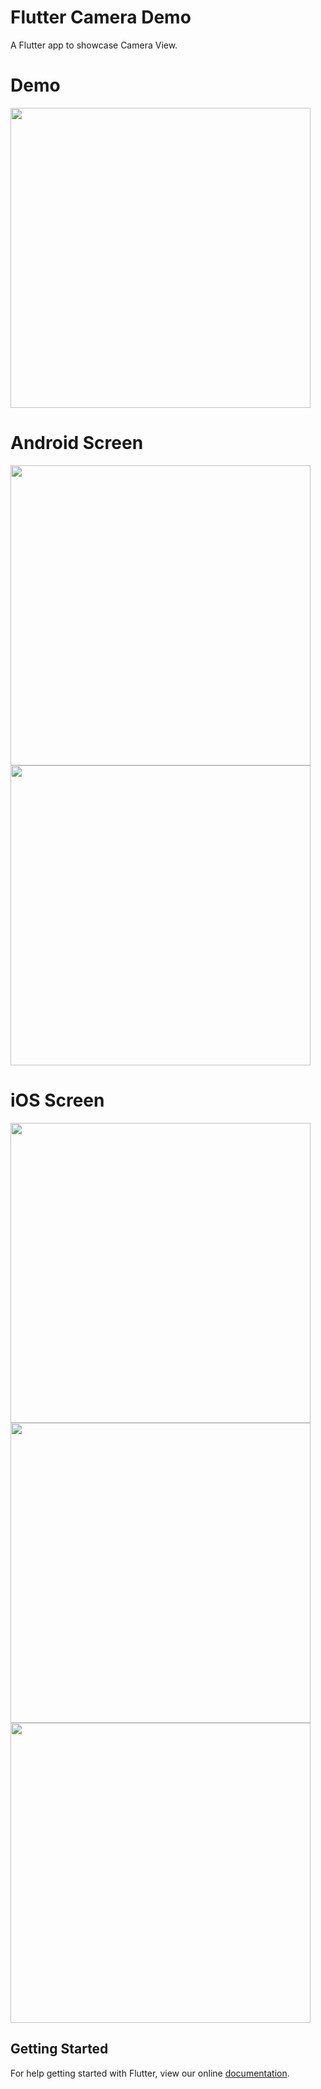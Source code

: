 # Flutter Camera Demo

A Flutter app to showcase Camera View.

# Demo
<img height="480px" src="https://github.com/flutter-devs/flutter_camera_demo/blob/master/screens/demo.gif">



# Android Screen
<img height="480px" src="https://github.com/flutter-devs/flutter_camera_demo/blob/master/screens/android1.jpg"> <img height="480px" src="https://github.com/flutter-devs/flutter_camera_demo/blob/master/screens/android2.jpg"> 


# iOS Screen
<img height="480px" src="https://github.com/flutter-devs/flutter_camera_demo/blob/master/screens/iphone1.jpg"> <img height="480px" src="https://github.com/flutter-devs/flutter_camera_demo/blob/master/screens/iphone2.jpg"> <img height="480px" src="https://github.com/flutter-devs/flutter_camera_demo/blob/master/screens/iphone3.jpg">



## Getting Started

For help getting started with Flutter, view our online
[documentation](https://flutter.io/).
